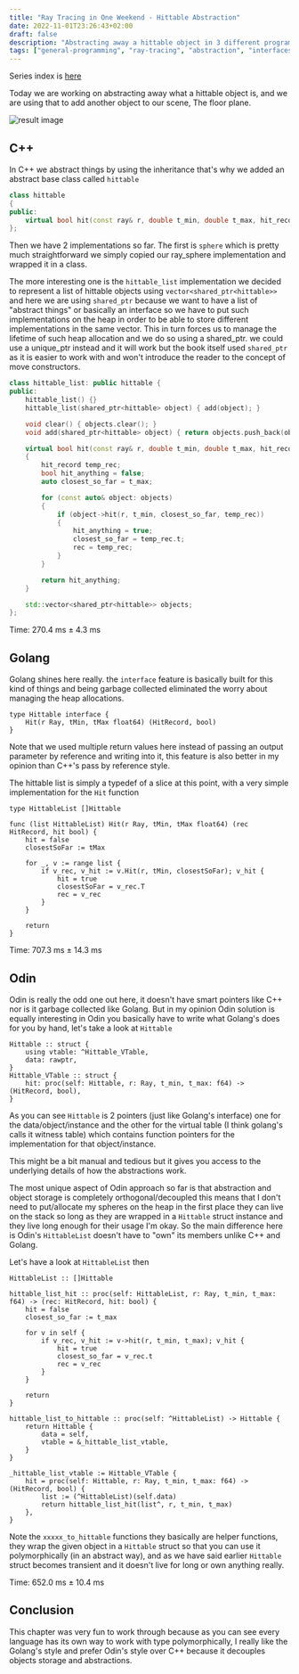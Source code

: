 ```yaml
---
title: "Ray Tracing in One Weekend - Hittable Abstraction"
date: 2022-11-01T23:26:43+02:00
draft: false
description: "Abstracting away a hittable object in 3 different programming languages"
tags: ["general-programming", "ray-tracing", "abstraction", "interfaces", "inheritance", "odin", "golang", "c++"]
---
```


Series index is [here](../rtow-part-0)

Today we are working on abstracting away what a hittable object is, and we are using that to add another object to our scene, The floor plane.

![result image](/img/rtow-part-5-hittable-abstraction.png)

## C++

In C++ we abstract things by using the inheritance that's why we added an abstract base class called `hittable`

```C++
class hittable
{
public:
	virtual bool hit(const ray& r, double t_min, double t_max, hit_record& rec) const = 0;
};
```

Then we have 2 implementations so far. The first is `sphere` which is pretty much straightforward we simply copied our ray_sphere implementation and wrapped it in a class.

The more interesting one is the `hittable_list` implementation we decided to represent a list of hittable objects using `vector<shared_ptr<hittable>>` and here we are using `shared_ptr` because we want to have a list of "abstract things" or basically an interface so we have to put such implementations on the heap in order to be able to store different implementations in the same vector. This in turn forces us to manage the lifetime of such heap allocation and we do so using a shared_ptr. we could use a unique_ptr instead and it will work but the book itself used `shared_ptr` as it is easier to work with and won't introduce the reader to the concept of move constructors.

```C++
class hittable_list: public hittable {
public:
	hittable_list() {}
	hittable_list(shared_ptr<hittable> object) { add(object); }

	void clear() { objects.clear(); }
	void add(shared_ptr<hittable> object) { return objects.push_back(object); }

	virtual bool hit(const ray& r, double t_min, double t_max, hit_record& rec) const override
	{
		hit_record temp_rec;
		bool hit_anything = false;
		auto closest_so_far = t_max;

		for (const auto& object: objects)
		{
			if (object->hit(r, t_min, closest_so_far, temp_rec))
			{
				hit_anything = true;
				closest_so_far = temp_rec.t;
				rec = temp_rec;
			}
		}

		return hit_anything;
	}

	std::vector<shared_ptr<hittable>> objects;
};
```

Time: 270.4 ms ±   4.3 ms

## Golang

Golang shines here really. the `interface` feature is basically built for this kind of things and being garbage collected eliminated the worry about managing the heap allocations.

```golang
type Hittable interface {
	Hit(r Ray, tMin, tMax float64) (HitRecord, bool)
}
```

Note that we used multiple return values here instead of passing an output parameter by reference and writing into it, this feature is also better in my opinion than C++'s pass by reference style.

The hittable list is simply a typedef of a slice at this point, with a very simple implementation for the `Hit` function
```golang
type HittableList []Hittable

func (list HittableList) Hit(r Ray, tMin, tMax float64) (rec HitRecord, hit bool) {
	hit = false
	closestSoFar := tMax

	for _, v := range list {
		if v_rec, v_hit := v.Hit(r, tMin, closestSoFar); v_hit {
			hit = true
			closestSoFar = v_rec.T
			rec = v_rec
		}
	}

	return
}
```

Time: 707.3 ms ±  14.3 ms

## Odin

Odin is really the odd one out here, it doesn't have smart pointers like C++ nor is it garbage collected like Golang. But in my opinion Odin solution is equally interesting in Odin you basically have to write what Golang's does for you by hand, let's take a look at `Hittable`

```odin
Hittable :: struct {
	using vtable: ^Hittable_VTable,
	data: rawptr,
}
Hittable_VTable :: struct {
	hit: proc(self: Hittable, r: Ray, t_min, t_max: f64) -> (HitRecord, bool),
}
```

As you can see `Hittable` is 2 pointers (just like Golang's interface) one for the data/object/instance and the other for the virtual table (I think golang's calls it witness table) which contains function pointers for the implementation for that object/instance.

This might be a bit manual and tedious but it gives you access to the underlying details of how the abstractions work.

The most unique aspect of Odin approach so far is that abstraction and object storage is completely orthogonal/decoupled this means that I don't need to put/allocate my spheres on the heap in the first place they can live on the stack so long as they are wrapped in a `Hittable` struct instance and they live long enough for their usage I'm okay. So the main difference here is Odin's `HittableList` doesn't have to "own" its members unlike C++ and Golang.

Let's have a look at `HittableList` then
```odin
HittableList :: []Hittable

hittable_list_hit :: proc(self: HittableList, r: Ray, t_min, t_max: f64) -> (rec: HitRecord, hit: bool) {
	hit = false
	closest_so_far := t_max

	for v in self {
		if v_rec, v_hit := v->hit(r, t_min, t_max); v_hit {
			hit = true
			closest_so_far = v_rec.t
			rec = v_rec
		}
	}

	return
}

hittable_list_to_hittable :: proc(self: ^HittableList) -> Hittable {
	return Hittable {
		data = self,
		vtable = &_hittable_list_vtable,
	}
}

_hittable_list_vtable := Hittable_VTable {
	hit = proc(self: Hittable, r: Ray, t_min, t_max: f64) -> (HitRecord, bool) {
		list := (^HittableList)(self.data)
		return hittable_list_hit(list^, r, t_min, t_max)
	},
}
```

Note the `xxxxx_to_hittable` functions they basically are helper functions, they wrap the given object in a `Hittable` struct so that you can use it polymorphically (in an abstract way), and as we have said earlier `Hittable` struct becomes transient and it doesn't live for long or own anything really.

Time: 652.0 ms ±  10.4 ms

## Conclusion
This chapter was very fun to work through because as you can see every language has its own way to work with type polymorphically, I really like the Golang's style and prefer Odin's style over C++ because it decouples objects storage and abstractions.